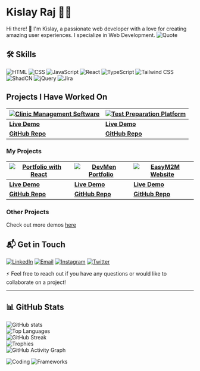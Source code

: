 # Kislay Raj 🧑‍💻

Hi there! 👋 I'm Kislay, a passionate web developer with a love for creating amazing user experiences. I specialize in Web Development.
![Quote](https://quotes-github-readme.vercel.app/api?type=horizontal&theme=radical)

## 🛠️ Skills

![HTML](https://img.shields.io/badge/-HTML-E34F26?style=for-the-badge&logo=html5&logoColor=white)
![CSS](https://img.shields.io/badge/-CSS-1572B6?style=for-the-badge&logo=css3&logoColor=white)
![JavaScript](https://img.shields.io/badge/-JavaScript-F7DF1E?style=for-the-badge&logo=javascript&logoColor=black)
![React](https://img.shields.io/badge/-React-61DAFB?style=for-the-badge&logo=react&logoColor=black)
![TypeScript](https://img.shields.io/badge/-TypeScript-3178C6?style=for-the-badge&logo=typescript&logoColor=white)
![Tailwind CSS](https://img.shields.io/badge/-Tailwind%20CSS-38B2AC?style=for-the-badge&logo=tailwind-css&logoColor=white)
![ShadCN](https://img.shields.io/badge/-ShadCN-38B2AC?style=for-the-badge&logo=shadcn&logoColor=white)
![jQuery](https://img.shields.io/badge/-jQuery-0769AD?style=for-the-badge&logo=jquery&logoColor=white)
![Jira](https://img.shields.io/badge/-Jira-0052CC?style=for-the-badge&logo=jira&logoColor=white)

## Projects I Have Worked On

| [![Clinic Management Software](https://img.shields.io/badge/Clinic_Management_Software-Explore-green)](https://manipal-client.vercel.app/) | [![Test Preparation Platform](https://img.shields.io/badge/Online_Test_Preparation-Explore-green)](https://testworld.co.in/) |
|-----------------------------------------------------------------------------------------------------------------|-------------------------------------------------------------------------------------------------|
| **[Live Demo](https://manipal-client.vercel.app/)** | **[Live Demo](https://testworld.co.in/)** |
| **[GitHub Repo](https://github.com/kislayrajj/manipal-client)** | **[GitHub Repo](https://github.com/Vedic-Technologies/online-test)** |

### My Projects

| [![Portfolio with React](https://img.shields.io/badge/Portfolio_with_React-Explore-orange)](https://portfolio-w-react.vercel.app/) | [![DevMen Portfolio](https://img.shields.io/badge/DevMen_Portfolio-Explore-white)](https://dev-men-portfolio.vercel.app/) | [![EasyM2M Website](https://img.shields.io/badge/EasyM2M-Explore-darkgreen)](https://easy-m2-m.vercel.app/) |
|-------------------------------------------------------------------------------------------------------------|------------------------------------------------------------------------------------------------------|------------------------------------------------------------------------------------------------------|
| **[Live Demo](https://portfolio-w-react.vercel.app/)** | **[Live Demo](https://dev-men-portfolio.vercel.app/)** | **[Live Demo](https://easy-m2-m.vercel.app/)** |
| **[GitHub Repo](https://github.com/kislayrajj/Portfolio-w-React)** | **[GitHub Repo](https://github.com/kislayrajj/DevMen-Portfolio)** | **[GitHub Repo](https://github.com/kislayrajj/EasyM2M)** |

### Other Projects
Check out more demos [here](https://portfolio-w-react.vercel.app/Projects)

## 📬 Get in Touch

[![LinkedIn](https://img.shields.io/badge/-LinkedIn-0A66C2?style=for-the-badge&logo=linkedin&logoColor=white)](https://www.linkedin.com/in/kislay-raj-b462502a6)
[![Email](https://img.shields.io/badge/-Email-D14836?style=for-the-badge&logo=gmail&logoColor=white)](mailto:kislayraj751@gmail.com)
[![Instagram](https://img.shields.io/badge/-Instagram-E4405F?style=for-the-badge&logo=instagram&logoColor=white)](https://www.instagram.com/kislayrajj)
[![Twitter](https://img.shields.io/badge/-Twitter-1DA1F2?style=for-the-badge&logo=twitter&logoColor=white)](https://www.twitter.com/Kislayrajj)

⚡ Feel free to reach out if you have any questions or would like to collaborate on a project!

---

## 📊 GitHub Stats

![GitHub stats](https://github-readme-stats.vercel.app/api?username=kislayrajj&show_icons=true&theme=radical)  
![Top Languages](https://github-readme-stats.vercel.app/api/top-langs/?username=kislayrajj&layout=compact&theme=radical)  
![GitHub Streak](https://streak-stats.demolab.com/?user=kislayrajj&theme=radical)  
![Trophies](https://github-profile-trophy.vercel.app/?username=kislayrajj&theme=radical)  
![GitHub Activity Graph](https://github-readme-activity-graph.vercel.app/graph?username=kislayrajj&theme=github)

![Coding](https://img.shields.io/badge/Code-JavaScript-informational?style=flat&logo=javascript&logoColor=white&color=yellow)
![Frameworks](https://img.shields.io/badge/React-informational?style=flat&logo=react&logoColor=white&color=blue)
